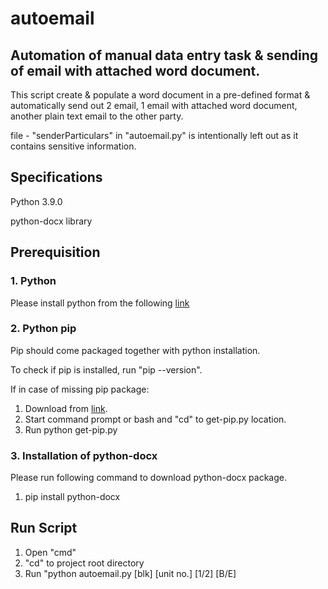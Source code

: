 # autoemail
## Automation of manual data entry task & sending of email with attached word document.

This script create & populate a word document in a pre-defined format & automatically send out 2 email, 1 email with attached word document, another plain text email to the other party.

file - "senderParticulars" in "autoemail.py" is intentionally left out as it contains sensitive information.

## Specifications
Python 3.9.0

python-docx library

## Prerequisition
### 1. Python
Please install python from the following [link](https://www.python.org/ftp/python/3.9.0/python-3.9.0-amd64.exe)

### 2. Python pip 
Pip should come packaged together with python installation.

To check if pip is installed, run "pip --version".

If in case of missing pip package:
1. Download from [link](https://bootstrap.pypa.io/get-pip.py).
2. Start command prompt or bash and "cd" to get-pip.py location.
3. Run python get-pip.py

### 3. Installation of python-docx
Please run following command to download python-docx package.
1. pip install python-docx

## Run Script
1. Open "cmd"
2. "cd" to project root directory 
3. Run "python autoemail.py [blk] [unit no.] [1/2] [B/E]

